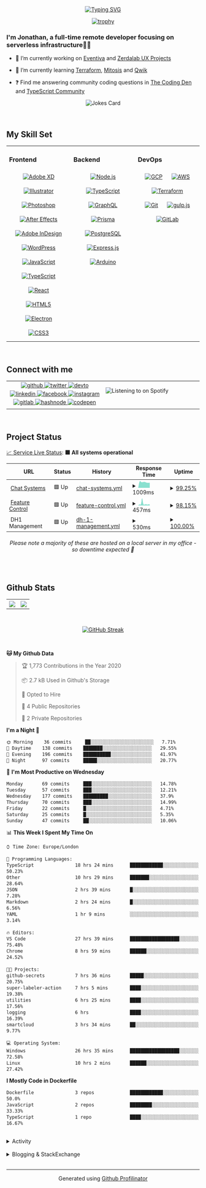 <div align="center">

[![Typing SVG](https://readme-typing-svg.demolab.com?font=Fira+Code&pause=1000&color=1AA9F7¢er=true&vCenter=true&width=435&lines=%3C+%F0%9F%91%8B+Hola%2C+World!+%3E;%3C+%F0%9F%91%8B+Hello%2C+World!+%3E;%3C+%F0%9F%91%8B+Bonjour%2C+World!+%3E;%3C+%F0%9F%91%8B+Welcome%2C+World+%3E)](https://git.io/typing-svg)

</div>  
  

<div align="center">

[![trophy](https://github-profile-trophy.vercel.app/?username=tgtgamer&no-bg=true&no-frame=true&column=-1&margin-w=15)](https://github.com/ryo-ma/github-profile-trophy)

</div>  
  

### I'm Jonathan, a full-time remote developer focusing on serverless infrastructure👨‍💻  
  

- 🔭 I’m currently working on [Eventiva](https://github.com/resnovas/eventiva) and [Zerdalab UX Projects](https://github.com/Zerdalab)  
  

- 🌱 I’m currently learning [Terraform](https://www.terraform.io/), [Mitosis](https://mitosis.builder.io/) and [Qwik](https://qwik.builder.io/)  
  

- ❓ Find me answering community coding questions in [The Coding Den](https://discord.com/invite/code) and [TypeScript Community](https://discord.gg/typescript)  
  

<div align="center">

![Jokes Card](https://readme-jokes.vercel.app/api)
</div>  
  

<br/>  


## My Skill Set  
<table><tr><td valign="top" width="33%">



### Frontend  
<div align="center">  
<a href="https://www.adobe.com/in/products/xd.html" target="_blank"><img style="margin: 10px" src="https://profilinator.rishav.dev/skills-assets/adobexd.png" alt="Adobe XD" height="50" /></a>  
<a href="https://www.adobe.com/in/products/illustrator.html" target="_blank"><img style="margin: 10px" src="https://profilinator.rishav.dev/skills-assets/adobe_illustrator-icon.svg" alt="Illustrator" height="50" /></a>  
<a href="https://www.adobe.com/in/products/photoshop.html" target="_blank"><img style="margin: 10px" src="https://profilinator.rishav.dev/skills-assets/photoshop-plain.svg" alt="Photoshop" height="50" /></a>  
<a href="https://www.adobe.com/in/products/aftereffects.html" target="_blank"><img style="margin: 10px" src="https://profilinator.rishav.dev/skills-assets/aftereffects.png" alt="After Effects" height="50" /></a>  
<a href="https://www.adobe.com/in/products/indesign.html" target="_blank"><img style="margin: 10px" src="https://profilinator.rishav.dev/skills-assets/adobeindesign.svg" alt="Adobe InDesign" height="50" /></a>  
<a href="https://wordpress.com/" target="_blank"><img style="margin: 10px" src="https://profilinator.rishav.dev/skills-assets/wordpress.png" alt="WordPress" height="50" /></a>  
<a href="https://www.javascript.com/" target="_blank"><img style="margin: 10px" src="https://profilinator.rishav.dev/skills-assets/javascript-original.svg" alt="JavaScript" height="50" /></a>  
<a href="https://www.typescriptlang.org/" target="_blank"><img style="margin: 10px" src="https://profilinator.rishav.dev/skills-assets/typescript-original.svg" alt="TypeScript" height="50" /></a>  
<a href="https://reactjs.org/" target="_blank"><img style="margin: 10px" src="https://profilinator.rishav.dev/skills-assets/react-original-wordmark.svg" alt="React" height="50" /></a>  
<a href="https://en.wikipedia.org/wiki/HTML5" target="_blank"><img style="margin: 10px" src="https://profilinator.rishav.dev/skills-assets/html5-original-wordmark.svg" alt="HTML5" height="50" /></a>  
<a href="https://www.electronjs.org/" target="_blank"><img style="margin: 10px" src="https://profilinator.rishav.dev/skills-assets/electron-original.svg" alt="Electron" height="50" /></a>  
<a href="https://www.w3schools.com/css/" target="_blank"><img style="margin: 10px" src="https://profilinator.rishav.dev/skills-assets/css3-original-wordmark.svg" alt="CSS3" height="50" /></a>  
</div>

</td><td valign="top" width="33%">



### Backend  
<div align="center">  
<a href="https://nodejs.org/" target="_blank"><img style="margin: 10px" src="https://profilinator.rishav.dev/skills-assets/nodejs-original-wordmark.svg" alt="Node.js" height="50" /></a>  
<a href="https://www.typescriptlang.org/" target="_blank"><img style="margin: 10px" src="https://profilinator.rishav.dev/skills-assets/typescript-original.svg" alt="TypeScript" height="50" /></a>  
<a href="https://graphql.org/" target="_blank"><img style="margin: 10px" src="https://profilinator.rishav.dev/skills-assets/graphql.png" alt="GraphQL" height="50" /></a>  
<a href="https://www.prisma.io/" target="_blank"><img style="margin: 10px" src="https://profilinator.rishav.dev/skills-assets/prisma.png" alt="Prisma" height="50" /></a>  
<a href="https://www.postgresql.org/" target="_blank"><img style="margin: 10px" src="https://profilinator.rishav.dev/skills-assets/postgresql-original-wordmark.svg" alt="PostgreSQL" height="50" /></a>  
<a href="https://expressjs.com/" target="_blank"><img style="margin: 10px" src="https://profilinator.rishav.dev/skills-assets/express-original-wordmark.svg" alt="Express.js" height="50" /></a>  
<a href="https://www.arduino.cc/" target="_blank"><img style="margin: 10px" src="https://profilinator.rishav.dev/skills-assets/arduino.png" alt="Arduino" height="50" /></a>  
</div>

</td><td valign="top" width="33%">



### DevOps  
<div align="center">  
<a href="https://cloud.google.com/" target="_blank"><img style="margin: 10px" src="https://profilinator.rishav.dev/skills-assets/google_cloud-icon.svg" alt="GCP" height="50" /></a>  
<a href="https://aws.amazon.com/" target="_blank"><img style="margin: 10px" src="https://profilinator.rishav.dev/skills-assets/amazonwebservices-original-wordmark.svg" alt="AWS" height="50" /></a>  
<a href="https://www.terraform.io/" target="_blank"><img style="margin: 10px" src="https://profilinator.rishav.dev/skills-assets/terraformio-icon.svg" alt="Terraform" height="50" /></a>  
<a href="https://github.com/" target="_blank"><img style="margin: 10px" src="https://profilinator.rishav.dev/skills-assets/git-scm-icon.svg" alt="Git" height="50" /></a>  
<a href="https://gulpjs.com/" target="_blank"><img style="margin: 10px" src="https://profilinator.rishav.dev/skills-assets/gulp-plain.svg" alt="gulp.js" height="50" /></a>  
<a href="https://about.gitlab.com/" target="_blank"><img style="margin: 10px" src="https://profilinator.rishav.dev/skills-assets/gitlab.svg" alt="GitLab" height="50" /></a>  
</div>

</td></tr></table>  

<br/>  


## Connect with me  
<table><tr><td valign="top" width="50%">

<div align="center">
<a href="https://github.com/TGTGamer" target="_blank">
<img src=https://img.shields.io/badge/github-%2324292e.svg?&style=for-the-badge&logo=github&logoColor=white alt=github style="margin-bottom: 5px;" />
</a>
<a href="https://twitter.com/TGTGamer" target="_blank">
<img src=https://img.shields.io/badge/twitter-%2300acee.svg?&style=for-the-badge&logo=twitter&logoColor=white alt=twitter style="margin-bottom: 5px;" />
</a>
<a href="https://dev.to/TGTGamer" target="_blank">
<img src=https://img.shields.io/badge/dev.to-%2308090A.svg?&style=for-the-badge&logo=dev.to&logoColor=white alt=devto style="margin-bottom: 5px;" />
</a>
<a href="https://linkedin.com/in/tgtgamer" target="_blank">
<img src=https://img.shields.io/badge/linkedin-%231E77B5.svg?&style=for-the-badge&logo=linkedin&logoColor=white alt=linkedin style="margin-bottom: 5px;" />
</a>
<a href="https://www.facebook.com/jonathanstevens144" target="_blank">
<img src=https://img.shields.io/badge/facebook-%232E87FB.svg?&style=for-the-badge&logo=facebook&logoColor=white alt=facebook style="margin-bottom: 5px;" />
</a>
<a href="https://instagram.com/tgtgamer" target="_blank">
<img src=https://img.shields.io/badge/instagram-%23000000.svg?&style=for-the-badge&logo=instagram&logoColor=white alt=instagram style="margin-bottom: 5px;" />
</a>
<a href="https://gitlab.com/TGTGamer" target="_blank">
<img src=https://img.shields.io/badge/gitlab-330F63.svg?&style=for-the-badge&logo=gitlab&logoColor=white alt=gitlab style="margin-bottom: 5px;" />
</a>
<a href="https://hashnode.com/@TGTGamer" target="_blank">
<img src=https://img.shields.io/badge/hashnode-%232962FF.svg?&style=for-the-badge&logo=hashnode&logoColor=white alt=hashnode style="margin-bottom: 5px;" />
</a>
<a href="https://codepen.com/TGTGamer" target="_blank">
<img src=https://img.shields.io/badge/codepen-%23131417.svg?&style=for-the-badge&logo=codepen&logoColor=white alt=codepen style="margin-bottom: 5px;" />
</a>  
</div>  


</td><td valign="top" width="50%">

![Listening to on Spotify](https://spotify-github-profile.vercel.app/api/view?uid=21xc6lko2t6sn466piiwtnhuq&cover_image=true&theme=novatorem&show_offline=true&bar_color_cover=true)

</td></tr></table>  

<br/>  


## Project Status  
<!--<p align="center">
    <img src=https://pagespeed-insights.herokuapp.com?url=github.com/TGTGamer/TGTGamer width="600px">
</p>-->  
  

[📈 Service Live Status](https://resnovas.github.io/Eventiva/): <!--live status--> **🟩 All systems operational**

<!--start: status pages-->
<!-- This summary is generated by Upptime (https://github.com/upptime/upptime) -->
<!-- Do not edit this manually, your changes will be overwritten -->
<!-- prettier-ignore -->
| URL | Status | History | Response Time | Uptime |
| --- | ------ | ------- | ------------- | ------ |
| <img alt="" src="https://icons.duckduckgo.com/ip3/chat.resnovas.com.ico" height="13"> [Chat Systems](https://chat.resnovas.com) | 🟩 Up | [chat-systems.yml](https://github.com/Resnovas/Eventiva/commits/HEAD/history/chat-systems.yml) | <details><summary><img alt="Response time graph" src="./graphs/chat-systems/response-time-week.png" height="20"> 1009ms</summary><br><a href="https://Resnovas.github.io/Eventiva/history/chat-systems"><img alt="Response time 994" src="https://img.shields.io/endpoint?url=https%3A%2F%2Fraw.githubusercontent.com%2FResnovas%2FEventiva%2FHEAD%2Fapi%2Fchat-systems%2Fresponse-time.json"></a><br><a href="https://Resnovas.github.io/Eventiva/history/chat-systems"><img alt="24-hour response time 1320" src="https://img.shields.io/endpoint?url=https%3A%2F%2Fraw.githubusercontent.com%2FResnovas%2FEventiva%2FHEAD%2Fapi%2Fchat-systems%2Fresponse-time-day.json"></a><br><a href="https://Resnovas.github.io/Eventiva/history/chat-systems"><img alt="7-day response time 1009" src="https://img.shields.io/endpoint?url=https%3A%2F%2Fraw.githubusercontent.com%2FResnovas%2FEventiva%2FHEAD%2Fapi%2Fchat-systems%2Fresponse-time-week.json"></a><br><a href="https://Resnovas.github.io/Eventiva/history/chat-systems"><img alt="30-day response time 1023" src="https://img.shields.io/endpoint?url=https%3A%2F%2Fraw.githubusercontent.com%2FResnovas%2FEventiva%2FHEAD%2Fapi%2Fchat-systems%2Fresponse-time-month.json"></a><br><a href="https://Resnovas.github.io/Eventiva/history/chat-systems"><img alt="1-year response time 994" src="https://img.shields.io/endpoint?url=https%3A%2F%2Fraw.githubusercontent.com%2FResnovas%2FEventiva%2FHEAD%2Fapi%2Fchat-systems%2Fresponse-time-year.json"></a></details> | <details><summary><a href="https://Resnovas.github.io/Eventiva/history/chat-systems">99.25%</a></summary><a href="https://Resnovas.github.io/Eventiva/history/chat-systems"><img alt="All-time uptime 96.56%" src="https://img.shields.io/endpoint?url=https%3A%2F%2Fraw.githubusercontent.com%2FResnovas%2FEventiva%2FHEAD%2Fapi%2Fchat-systems%2Fuptime.json"></a><br><a href="https://Resnovas.github.io/Eventiva/history/chat-systems"><img alt="24-hour uptime 100.00%" src="https://img.shields.io/endpoint?url=https%3A%2F%2Fraw.githubusercontent.com%2FResnovas%2FEventiva%2FHEAD%2Fapi%2Fchat-systems%2Fuptime-day.json"></a><br><a href="https://Resnovas.github.io/Eventiva/history/chat-systems"><img alt="7-day uptime 99.25%" src="https://img.shields.io/endpoint?url=https%3A%2F%2Fraw.githubusercontent.com%2FResnovas%2FEventiva%2FHEAD%2Fapi%2Fchat-systems%2Fuptime-week.json"></a><br><a href="https://Resnovas.github.io/Eventiva/history/chat-systems"><img alt="30-day uptime 96.25%" src="https://img.shields.io/endpoint?url=https%3A%2F%2Fraw.githubusercontent.com%2FResnovas%2FEventiva%2FHEAD%2Fapi%2Fchat-systems%2Fuptime-month.json"></a><br><a href="https://Resnovas.github.io/Eventiva/history/chat-systems"><img alt="1-year uptime 96.56%" src="https://img.shields.io/endpoint?url=https%3A%2F%2Fraw.githubusercontent.com%2FResnovas%2FEventiva%2FHEAD%2Fapi%2Fchat-systems%2Fuptime-year.json"></a></details>
| <img alt="" src="https://icons.duckduckgo.com/ip3/feature.resnovas.com.ico" height="13"> [Feature Control](https://feature.resnovas.com) | 🟩 Up | [feature-control.yml](https://github.com/Resnovas/Eventiva/commits/HEAD/history/feature-control.yml) | <details><summary><img alt="Response time graph" src="./graphs/feature-control/response-time-week.png" height="20"> 457ms</summary><br><a href="https://Resnovas.github.io/Eventiva/history/feature-control"><img alt="Response time 539" src="https://img.shields.io/endpoint?url=https%3A%2F%2Fraw.githubusercontent.com%2FResnovas%2FEventiva%2FHEAD%2Fapi%2Ffeature-control%2Fresponse-time.json"></a><br><a href="https://Resnovas.github.io/Eventiva/history/feature-control"><img alt="24-hour response time 644" src="https://img.shields.io/endpoint?url=https%3A%2F%2Fraw.githubusercontent.com%2FResnovas%2FEventiva%2FHEAD%2Fapi%2Ffeature-control%2Fresponse-time-day.json"></a><br><a href="https://Resnovas.github.io/Eventiva/history/feature-control"><img alt="7-day response time 457" src="https://img.shields.io/endpoint?url=https%3A%2F%2Fraw.githubusercontent.com%2FResnovas%2FEventiva%2FHEAD%2Fapi%2Ffeature-control%2Fresponse-time-week.json"></a><br><a href="https://Resnovas.github.io/Eventiva/history/feature-control"><img alt="30-day response time 429" src="https://img.shields.io/endpoint?url=https%3A%2F%2Fraw.githubusercontent.com%2FResnovas%2FEventiva%2FHEAD%2Fapi%2Ffeature-control%2Fresponse-time-month.json"></a><br><a href="https://Resnovas.github.io/Eventiva/history/feature-control"><img alt="1-year response time 539" src="https://img.shields.io/endpoint?url=https%3A%2F%2Fraw.githubusercontent.com%2FResnovas%2FEventiva%2FHEAD%2Fapi%2Ffeature-control%2Fresponse-time-year.json"></a></details> | <details><summary><a href="https://Resnovas.github.io/Eventiva/history/feature-control">98.15%</a></summary><a href="https://Resnovas.github.io/Eventiva/history/feature-control"><img alt="All-time uptime 96.08%" src="https://img.shields.io/endpoint?url=https%3A%2F%2Fraw.githubusercontent.com%2FResnovas%2FEventiva%2FHEAD%2Fapi%2Ffeature-control%2Fuptime.json"></a><br><a href="https://Resnovas.github.io/Eventiva/history/feature-control"><img alt="24-hour uptime 100.00%" src="https://img.shields.io/endpoint?url=https%3A%2F%2Fraw.githubusercontent.com%2FResnovas%2FEventiva%2FHEAD%2Fapi%2Ffeature-control%2Fuptime-day.json"></a><br><a href="https://Resnovas.github.io/Eventiva/history/feature-control"><img alt="7-day uptime 98.15%" src="https://img.shields.io/endpoint?url=https%3A%2F%2Fraw.githubusercontent.com%2FResnovas%2FEventiva%2FHEAD%2Fapi%2Ffeature-control%2Fuptime-week.json"></a><br><a href="https://Resnovas.github.io/Eventiva/history/feature-control"><img alt="30-day uptime 95.77%" src="https://img.shields.io/endpoint?url=https%3A%2F%2Fraw.githubusercontent.com%2FResnovas%2FEventiva%2FHEAD%2Fapi%2Ffeature-control%2Fuptime-month.json"></a><br><a href="https://Resnovas.github.io/Eventiva/history/feature-control"><img alt="1-year uptime 96.08%" src="https://img.shields.io/endpoint?url=https%3A%2F%2Fraw.githubusercontent.com%2FResnovas%2FEventiva%2FHEAD%2Fapi%2Ffeature-control%2Fuptime-year.json"></a></details>
| <img alt="" src="https://icons.duckduckgo.com/ip3/null.ico" height="13"> DH1 Management | 🟩 Up | [dh-1-management.yml](https://github.com/Resnovas/Eventiva/commits/HEAD/history/dh-1-management.yml) | <details><summary><img alt="Response time graph" src="./graphs/dh-1-management/response-time-week.png" height="20"> 530ms</summary><br><a href="https://Resnovas.github.io/Eventiva/history/dh-1-management"><img alt="Response time 495" src="https://img.shields.io/endpoint?url=https%3A%2F%2Fraw.githubusercontent.com%2FResnovas%2FEventiva%2FHEAD%2Fapi%2Fdh-1-management%2Fresponse-time.json"></a><br><a href="https://Resnovas.github.io/Eventiva/history/dh-1-management"><img alt="24-hour response time 582" src="https://img.shields.io/endpoint?url=https%3A%2F%2Fraw.githubusercontent.com%2FResnovas%2FEventiva%2FHEAD%2Fapi%2Fdh-1-management%2Fresponse-time-day.json"></a><br><a href="https://Resnovas.github.io/Eventiva/history/dh-1-management"><img alt="7-day response time 530" src="https://img.shields.io/endpoint?url=https%3A%2F%2Fraw.githubusercontent.com%2FResnovas%2FEventiva%2FHEAD%2Fapi%2Fdh-1-management%2Fresponse-time-week.json"></a><br><a href="https://Resnovas.github.io/Eventiva/history/dh-1-management"><img alt="30-day response time 516" src="https://img.shields.io/endpoint?url=https%3A%2F%2Fraw.githubusercontent.com%2FResnovas%2FEventiva%2FHEAD%2Fapi%2Fdh-1-management%2Fresponse-time-month.json"></a><br><a href="https://Resnovas.github.io/Eventiva/history/dh-1-management"><img alt="1-year response time 495" src="https://img.shields.io/endpoint?url=https%3A%2F%2Fraw.githubusercontent.com%2FResnovas%2FEventiva%2FHEAD%2Fapi%2Fdh-1-management%2Fresponse-time-year.json"></a></details> | <details><summary><a href="https://Resnovas.github.io/Eventiva/history/dh-1-management">100.00%</a></summary><a href="https://Resnovas.github.io/Eventiva/history/dh-1-management"><img alt="All-time uptime 98.34%" src="https://img.shields.io/endpoint?url=https%3A%2F%2Fraw.githubusercontent.com%2FResnovas%2FEventiva%2FHEAD%2Fapi%2Fdh-1-management%2Fuptime.json"></a><br><a href="https://Resnovas.github.io/Eventiva/history/dh-1-management"><img alt="24-hour uptime 100.00%" src="https://img.shields.io/endpoint?url=https%3A%2F%2Fraw.githubusercontent.com%2FResnovas%2FEventiva%2FHEAD%2Fapi%2Fdh-1-management%2Fuptime-day.json"></a><br><a href="https://Resnovas.github.io/Eventiva/history/dh-1-management"><img alt="7-day uptime 100.00%" src="https://img.shields.io/endpoint?url=https%3A%2F%2Fraw.githubusercontent.com%2FResnovas%2FEventiva%2FHEAD%2Fapi%2Fdh-1-management%2Fuptime-week.json"></a><br><a href="https://Resnovas.github.io/Eventiva/history/dh-1-management"><img alt="30-day uptime 96.86%" src="https://img.shields.io/endpoint?url=https%3A%2F%2Fraw.githubusercontent.com%2FResnovas%2FEventiva%2FHEAD%2Fapi%2Fdh-1-management%2Fuptime-month.json"></a><br><a href="https://Resnovas.github.io/Eventiva/history/dh-1-management"><img alt="1-year uptime 98.34%" src="https://img.shields.io/endpoint?url=https%3A%2F%2Fraw.githubusercontent.com%2FResnovas%2FEventiva%2FHEAD%2Fapi%2Fdh-1-management%2Fuptime-year.json"></a></details>

<!--end: status pages-->  
  

###### <div align="center">Please note a majority of these are hosted on a local server in my office - so downtime expected 📶</div>  
  

<br/>  


## Github Stats  
<table><tr><td valign="top" width="50%">

<div align="center"><img src="https://github-readme-stats.vercel.app/api?username=TGTGamer&show_icons=true&count_private=true&hide_border=true" align="center" style="width: 100%" /></div>

</td><td valign="top" width="50%">

<div align="center"><img src="https://github-readme-stats.vercel.app/api/top-langs/?username=TGTGamer&hide_border=true&layout=compact" align="center" style="width: 100%" /></div>

</td></tr></table>  

<br/>  

<div align="center">

[![GitHub Streak](https://streak-stats.demolab.com?user=TGTGamer&theme=windows-dark&hide_border=true&background=DD000000)](https://git.io/streak-stats)</div>  
  

<br/>  

<!--START_SECTION:waka-->

**🐱 My Github Data** 

> 🏆 1,773 Contributions in the Year 2020
 > 
> 📦 2.7 kB Used in Github's Storage 
 > 
> 💼 Opted to Hire
 > 
> 📜 4 Public Repositories
 > 
> 🔑 2 Private Repositories 

**I'm a Night 🦉** 

```text
🌞 Morning    36 commits     ██░░░░░░░░░░░░░░░░░░░░░░░   7.71% 
🌆 Daytime    138 commits    ███████░░░░░░░░░░░░░░░░░░   29.55% 
🌃 Evening    196 commits    ██████████░░░░░░░░░░░░░░░   41.97% 
🌙 Night      97 commits     █████░░░░░░░░░░░░░░░░░░░░   20.77%

```
📅 **I'm Most Productive on Wednesday** 

```text
Monday       69 commits     ███░░░░░░░░░░░░░░░░░░░░░░   14.78% 
Tuesday      57 commits     ███░░░░░░░░░░░░░░░░░░░░░░   12.21% 
Wednesday    177 commits    █████████░░░░░░░░░░░░░░░░   37.9% 
Thursday     70 commits     ███░░░░░░░░░░░░░░░░░░░░░░   14.99% 
Friday       22 commits     █░░░░░░░░░░░░░░░░░░░░░░░░   4.71% 
Saturday     25 commits     █░░░░░░░░░░░░░░░░░░░░░░░░   5.35% 
Sunday       47 commits     ██░░░░░░░░░░░░░░░░░░░░░░░   10.06%

```


📊 **This Week I Spent My Time On** 

```text
⌚︎ Time Zone: Europe/London

💬 Programming Languages: 
TypeScript               18 hrs 24 mins      ████████████░░░░░░░░░░░░░   50.23% 
Other                    10 hrs 29 mins      ███████░░░░░░░░░░░░░░░░░░   28.64% 
JSON                     2 hrs 39 mins       █░░░░░░░░░░░░░░░░░░░░░░░░   7.28% 
Markdown                 2 hrs 24 mins       █░░░░░░░░░░░░░░░░░░░░░░░░   6.56% 
YAML                     1 hr 9 mins         ░░░░░░░░░░░░░░░░░░░░░░░░░   3.14%

🔥 Editors: 
VS Code                  27 hrs 39 mins      ██████████████████░░░░░░░   75.48% 
Chrome                   8 hrs 59 mins       ██████░░░░░░░░░░░░░░░░░░░   24.52%

🐱‍💻 Projects: 
github-secrets           7 hrs 36 mins       █████░░░░░░░░░░░░░░░░░░░░   20.75% 
super-labeler-action     7 hrs 5 mins        ████░░░░░░░░░░░░░░░░░░░░░   19.38% 
utilities                6 hrs 25 mins       ████░░░░░░░░░░░░░░░░░░░░░   17.56% 
logging                  6 hrs               ████░░░░░░░░░░░░░░░░░░░░░   16.39% 
smartcloud               3 hrs 34 mins       ██░░░░░░░░░░░░░░░░░░░░░░░   9.77%

💻 Operating System: 
Windows                  26 hrs 35 mins      ██████████████████░░░░░░░   72.58% 
Linux                    10 hrs 2 mins       ██████░░░░░░░░░░░░░░░░░░░   27.42%

```

**I Mostly Code in Dockerfile** 

```text
Dockerfile               3 repos             ████████████░░░░░░░░░░░░░   50.0% 
JavaScript               2 repos             ████████░░░░░░░░░░░░░░░░░   33.33% 
TypeScript               1 repo              ████░░░░░░░░░░░░░░░░░░░░░   16.67%

```
<!--END_SECTION:waka-->  
  

<br/>  

<details><summary> Activity </summary><table><tr><td valign="top" width="50%">

<!--START_SECTION:activity-->
1. 💪 Opened PR [#7002](https://github.com/tensorflow/tfjs/pull/7002) in [tensorflow/tfjs](https://github.com/tensorflow/tfjs)
2. ❗️ Opened issue [#7001](https://github.com/tensorflow/tfjs/issues/7001) in [tensorflow/tfjs](https://github.com/tensorflow/tfjs)
3. ❗️ Opened issue [#392](https://github.com/Resnovas/smartcloud/issues/392) in [Resnovas/smartcloud](https://github.com/Resnovas/smartcloud)
4. 🎉 Merged PR [#391](https://github.com/Resnovas/smartcloud/pull/391) in [Resnovas/smartcloud](https://github.com/Resnovas/smartcloud)
5. 💪 Opened PR [#391](https://github.com/Resnovas/smartcloud/pull/391) in [Resnovas/smartcloud](https://github.com/Resnovas/smartcloud)
6. ❗️ Opened issue [#390](https://github.com/Resnovas/smartcloud/issues/390) in [Resnovas/smartcloud](https://github.com/Resnovas/smartcloud)
7. 🎉 Merged PR [#389](https://github.com/Resnovas/smartcloud/pull/389) in [Resnovas/smartcloud](https://github.com/Resnovas/smartcloud)
8. 💪 Opened PR [#389](https://github.com/Resnovas/smartcloud/pull/389) in [Resnovas/smartcloud](https://github.com/Resnovas/smartcloud)
9. 🎉 Merged PR [#383](https://github.com/Resnovas/smartcloud/pull/383) in [Resnovas/smartcloud](https://github.com/Resnovas/smartcloud)
10. 💪 Opened PR [#383](https://github.com/Resnovas/smartcloud/pull/383) in [Resnovas/smartcloud](https://github.com/Resnovas/smartcloud)
11. 💪 Opened PR [#45](https://github.com/davidquinn/psi-header/pull/45) in [davidquinn/psi-header](https://github.com/davidquinn/psi-header)
12. ❗️ Opened issue [#1412](https://github.com/Nozbe/WatermelonDB/issues/1412) in [Nozbe/WatermelonDB](https://github.com/Nozbe/WatermelonDB)
13. ❗️ Closed issue [#70](https://github.com/Resnovas/smartcloud/issues/70) in [Resnovas/smartcloud](https://github.com/Resnovas/smartcloud)
14. 🎉 Merged PR [#367](https://github.com/Resnovas/smartcloud/pull/367) in [Resnovas/smartcloud](https://github.com/Resnovas/smartcloud)
15. 💪 Opened PR [#367](https://github.com/Resnovas/smartcloud/pull/367) in [Resnovas/smartcloud](https://github.com/Resnovas/smartcloud)
16. 🎉 Merged PR [#366](https://github.com/Resnovas/smartcloud/pull/366) in [Resnovas/smartcloud](https://github.com/Resnovas/smartcloud)
17. 💪 Opened PR [#366](https://github.com/Resnovas/smartcloud/pull/366) in [Resnovas/smartcloud](https://github.com/Resnovas/smartcloud)
18. 🎉 Merged PR [#365](https://github.com/Resnovas/smartcloud/pull/365) in [Resnovas/smartcloud](https://github.com/Resnovas/smartcloud)
19. 💪 Opened PR [#365](https://github.com/Resnovas/smartcloud/pull/365) in [Resnovas/smartcloud](https://github.com/Resnovas/smartcloud)
20. 🎉 Merged PR [#360](https://github.com/Resnovas/smartcloud/pull/360) in [Resnovas/smartcloud](https://github.com/Resnovas/smartcloud)
21. 🎉 Merged PR [#150](https://github.com/Resnovas/Eventiva/pull/150) in [Resnovas/Eventiva](https://github.com/Resnovas/Eventiva)
22. 🎉 Merged PR [#148](https://github.com/Resnovas/Eventiva/pull/148) in [Resnovas/Eventiva](https://github.com/Resnovas/Eventiva)
23. 🎉 Merged PR [#151](https://github.com/Resnovas/Eventiva/pull/151) in [Resnovas/Eventiva](https://github.com/Resnovas/Eventiva)
24. 🎉 Merged PR [#355](https://github.com/Resnovas/smartcloud/pull/355) in [Resnovas/smartcloud](https://github.com/Resnovas/smartcloud)
25. 🗣 Commented on [#356](https://github.com/Resnovas/smartcloud/issues/356) in [Resnovas/smartcloud](https://github.com/Resnovas/smartcloud)
26. 🗣 Commented on [#357](https://github.com/Resnovas/smartcloud/issues/357) in [Resnovas/smartcloud](https://github.com/Resnovas/smartcloud)
27. 🎉 Merged PR [#76](https://github.com/Resnovas/utilities/pull/76) in [Resnovas/utilities](https://github.com/Resnovas/utilities)
28. 🎉 Merged PR [#69](https://github.com/Resnovas/utilities/pull/69) in [Resnovas/utilities](https://github.com/Resnovas/utilities)
29. 🎉 Merged PR [#75](https://github.com/Resnovas/utilities/pull/75) in [Resnovas/utilities](https://github.com/Resnovas/utilities)
30. 🎉 Merged PR [#70](https://github.com/Resnovas/utilities/pull/70) in [Resnovas/utilities](https://github.com/Resnovas/utilities)
31. 🎉 Merged PR [#77](https://github.com/Resnovas/utilities/pull/77) in [Resnovas/utilities](https://github.com/Resnovas/utilities)
32. 🎉 Merged PR [#64](https://github.com/Resnovas/utilities/pull/64) in [Resnovas/utilities](https://github.com/Resnovas/utilities)
33. 🎉 Merged PR [#65](https://github.com/Resnovas/utilities/pull/65) in [Resnovas/utilities](https://github.com/Resnovas/utilities)
34. 🎉 Merged PR [#77](https://github.com/Resnovas/utilities/pull/77) in [Resnovas/utilities](https://github.com/Resnovas/utilities)
<!--END_SECTION:activity-->  


</td><td valign="top" width="50%">



</td></tr></table></details>  

<br/>  

<details><summary> Blogging & StackExchange </summary><!-- BLOG-POST-LIST:START -->

- [Redux Dispatch not updating state](https://stackoverflow.com/questions/74034488/redux-dispatch-not-updating-state)
- [Answer by Jonathan Stevens for Fetch status on audio stream - HTTP Response](https://stackoverflow.com/questions/67752301/fetch-status-on-audio-stream-http-response/67757137#67757137)
- [Fetch status on audio stream - HTTP Response](https://stackoverflow.com/questions/67752301/fetch-status-on-audio-stream-http-response)
- [Github Actions detect author_association](https://stackoverflow.com/questions/63188674/github-actions-detect-author-association)
- [Answer by Jonathan Stevens for React styling - Overflow issues - Expo &amp; Electron single workflow](https://stackoverflow.com/questions/59939824/react-styling-overflow-issues-expo-electron-single-workflow/59941715#59941715)
- [React styling - Overflow issues - Expo &amp; Electron single workflow](https://stackoverflow.com/questions/59939824/react-styling-overflow-issues-expo-electron-single-workflow)
- [React WebkitAppRegion Warnings](https://stackoverflow.com/questions/59870837/react-webkitappregion-warnings)
- [Dialogflow &amp; Express -- Fulfilment](https://stackoverflow.com/questions/57964582/dialogflow-express-fulfilment)
- [Answer by Jonathan Stevens for SVG Changing specific colour - CSS &amp; JS](https://stackoverflow.com/questions/51461082/svg-changing-specific-colour-css-js/51467484#51467484)
- [SVG Changing specific colour - CSS &amp; JS](https://stackoverflow.com/questions/51461082/svg-changing-specific-colour-css-js)
- [Complex Wireframe to solid for use in Autodesk 2018](https://stackoverflow.com/questions/47948929/complex-wireframe-to-solid-for-use-in-autodesk-2018)
- [Cookie based Redirection using Javascript](https://stackoverflow.com/questions/47686107/cookie-based-redirection-using-javascript)
- [How to make the bot know if its messaged someone before? C# based SteamBot](https://stackoverflow.com/questions/44035406/how-to-make-the-bot-know-if-its-messaged-someone-before-c-sharp-based-steambot)
- [How to convert fs:path to variable](https://stackoverflow.com/questions/43879791/how-to-convert-fspath-to-variable)

<!-- BLOG-POST-LIST:END -->  
</details>
<br />

----
<div align="center">Generated using <a href="https://profilinator.rishav.dev/" target="_blank">Github Profilinator</a></div>
